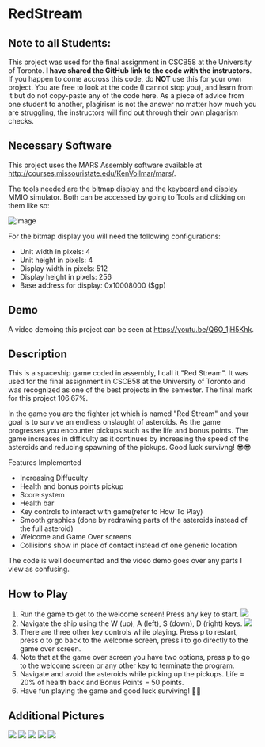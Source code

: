 # RedStream

## Note to all Students: 
This project was used for the final assignment in CSCB58 at the University of Toronto. **I have shared the GitHub link to the code with the instructors**. If you happen to come accross this code, do **NOT** use this for your own project. You are free to look at the code (I cannot stop you), and learn from it but do not copy-paste any of the code here. As a piece of advice from one student to another, plagirism is not the answer no matter how much you are struggling, the instructors will find out through their own plagarism checks. 

## Necessary Software
This project uses the MARS Assembly software available at http://courses.missouristate.edu/KenVollmar/mars/.

The tools needed are the bitmap display and the keyboard and display MMIO simulator. Both can be accessed by going to Tools and clicking on them like so:

![image](https://user-images.githubusercontent.com/53048085/130121156-44e4a9fe-56dd-4431-a6e7-953288e2e829.png)

For the bitmap display you will need the following configurations:
- Unit width in pixels: 4
- Unit height in pixels: 4
- Display width in pixels: 512
- Display height in pixels: 256
- Base address for display: 0x10008000 ($gp)

## Demo
A video demoing this project can be seen at https://youtu.be/Q6O_1jH5Khk.

## Description
This is a spaceship game coded in assembly, I call it "Red Stream". It was used for the final assignment in CSCB58 at the University of Toronto and was recognized as one of the best projects in the semester. The final mark for this project 106.67%.

In the game you are the fighter jet which is named "Red Stream" and your goal is to survive an endless onslaught of asteroids. As the game progresses you encounter pickups such as the life and bonus points. The game increases in difficulty as it continues by increasing the speed of the asteroids and reducing spawning of the pickups. Good luck survivng! 😎😎

Features Implemented
- Increasing Diffuculty
- Health and bonus points pickup
- Score system
- Health bar
- Key controls to interact with game(refer to How To Play)
- Smooth graphics (done by redrawing parts of the asteroids instead of the full asteroid)
- Welcome and Game Over screens
- Collisions show in place of contact instead of one generic location

The code is well documented and the video demo goes over any parts I view as confusing. 

## How to Play
<ol>
<li>Run the game to get to the welcome screen! Press any key to start. <img src = "https://user-images.githubusercontent.com/53048085/129650094-fce16fbb-1192-4e3e-9dfc-fb56db2ce09a.png"/></li>
  
<li>Navigate the ship using the W (up), A (left), S (down), D (right) keys. <img src = "https://user-images.githubusercontent.com/53048085/129650406-589bcd30-5af8-43bd-a09a-c35165accf9c.png"/></li>
  
<li>There are three other key controls while playing. Press p to restart, press o to go back to the welcome screen, press i to go directly to the game over screen. </li>
  
<li>Note that at the game over screen you have two options, press p to go to the welcome screen or any other key to terminate the program. </li>
  
<li>Navigate and avoid the asteroids while picking up the pickups. Life = 20% of health back and Bonus Points = 50 points. </li>
  
<li>Have fun playing the game and good luck surviving! 🚀🚀 </li>

</ol> 

## Additional Pictures

<img src = "https://user-images.githubusercontent.com/53048085/129651869-e18084b6-930e-4c31-a6af-482f66e8a785.png"/>

<img src = "https://user-images.githubusercontent.com/53048085/129651955-4f3f266d-dea8-46db-8b6d-6b04e9646515.png"/>

<img src = "https://user-images.githubusercontent.com/53048085/129652035-93ad1ce2-b172-422b-a820-7eb6b266ac3c.png"/>

<img src = "https://user-images.githubusercontent.com/53048085/129652109-ecec637f-7a7b-47ab-8cfc-6810c51b4773.png"/>

<img src = "https://user-images.githubusercontent.com/53048085/129652171-c44f7ffd-7cab-4608-8d70-501073d8bf60.png"/>
